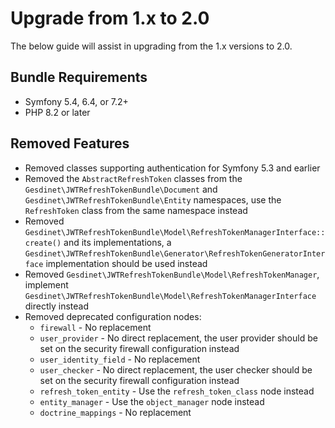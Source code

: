 # Upgrade from 1.x to 2.0

The below guide will assist in upgrading from the 1.x versions to 2.0.

## Bundle Requirements

- Symfony 5.4, 6.4, or 7.2+
- PHP 8.2 or later

## Removed Features

- Removed classes supporting authentication for Symfony 5.3 and earlier
- Removed the `AbstractRefreshToken` classes from the `Gesdinet\JWTRefreshTokenBundle\Document` and `Gesdinet\JWTRefreshTokenBundle\Entity` namespaces, use the `RefreshToken` class from the same namespace instead
- Removed `Gesdinet\JWTRefreshTokenBundle\Model\RefreshTokenManagerInterface::create()` and its implementations, a `Gesdinet\JWTRefreshTokenBundle\Generator\RefreshTokenGeneratorInterface` implementation should be used instead
- Removed `Gesdinet\JWTRefreshTokenBundle\Model\RefreshTokenManager`, implement `Gesdinet\JWTRefreshTokenBundle\Model\RefreshTokenManagerInterface` directly instead
- Removed deprecated configuration nodes:
    - `firewall` - No replacement
    - `user_provider` - No direct replacement, the user provider should be set on the security firewall configuration instead
    - `user_identity_field` - No replacement
    - `user_checker` - No direct replacement, the user checker should be set on the security firewall configuration instead
    - `refresh_token_entity` - Use the `refresh_token_class` node instead
    - `entity_manager` - Use the `object_manager` node instead
    - `doctrine_mappings` - No replacement
